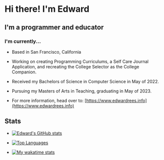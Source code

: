 # Hi there! I'm Edward

## I'm a programmer and educator

### I'm currently...

- Based in San Francisco, California

- Working on creating Programming Curriculums, a Self Care Journal Application, and recreating the College Selector as the College Companion.

- Received my Bachelors of Science in Computer Science in May of 2022.

- Pursuing my Masters of Arts in Teaching, graduating in May of 2023.

- For more information, head over to: [https://www.edwardrees.info](https://www.edwardrees.info)

## Stats

- [![Edward's GitHub stats](https://github-readme-stats.vercel.app/api?username=EdwardRees&theme=ayu-mirage&count_private=true)](#)

- [![Top Languages](https://github-readme-stats.vercel.app/api/top-langs/?username=EdwardRees&theme=ayu-mirage&layout=compact&langs_count=10)](#)

- [![My wakatime stats](https://github-readme-stats.vercel.app/api/wakatime?theme=ayu-mirage&langs_count=15&username=EdwardR16)](#)
